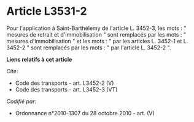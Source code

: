 # Article L3531-2

Pour l'application à Saint-Barthélemy de l'article L. 3452-3, les mots : " mesures de retrait et d'immobilisation " sont
remplacés par les mots : " mesures d'immobilisation " et les mots : " par les articles L. 3452-1 et L. 3452-2 " sont
remplacés par les mots : " par l'article L. 3452-2 ".

**Liens relatifs à cet article**

_Cite_:

  - Code des transports - art. L3452-2 (V)
  - Code des transports - art. L3452-3 (VT)

_Codifié par_:

  - Ordonnance n°2010-1307 du 28 octobre 2010 - art. (V)
